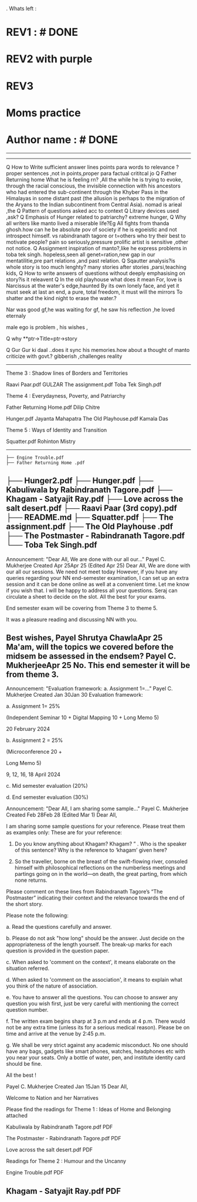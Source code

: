 .
Whats left : 
# REV1 : # DONE
# REV2 with purple
# REV3
# Moms practice
# Author name : # DONE


--------------------------------------------------------------------------------------------

--------------------------------------------------------------------------------------------
Q How to Write sufficient answer lines points para words to relevance ? proper sentences ,not in points,proper para
factual
crititcal jo
Q Father Returning home What he is feeling rn?
,All the while he is trying to evoke,
through the racial conscious, the invisible connection with his ancestors who had entered the
sub-continent through the Khyber Pass in the Himalayas in some distant past (the allusion is
perhaps to the migration of the Aryans to the Indian subcontinent from Central Asia).
nomad is arieal ,the 
Q Pattern of questions asked acc to context
Q Litrary devices used ,ask?
Q Emphasis of Hunger related to patriarchy? extreme hunger,
Q Why all writers like manto lived a miserable life?Eg All fights from thanda ghosh.how can he be absolute pov of society if he is egoeistic and not introspect himself. vs rabindranath tagore or t=others who try their best to motivate people?
pain so seriously,pressure 
prolific artist is sensitive ,other not notice.
Q Assignment inspiration of manto?,like he express problems in toba tek singh. hopeless,seen all genet=ration,new gap in our mentatilitie,pre part relations ,and past relation.
Q Sqautter analysis?is whole story is too much lenghty? many stories after stories ,parsi,teaching kids,
Q How to write answers of questions without deeply emphasising on story?is it releavent
Q In the old playhouse what does it mean
For, love is Narcissus at the water's edge,haunted
By its own lonely face, and yet it must seek at last an end, a pure,
total freedom, it must will the mirrors
To shatter and the kind night to erase the water.?

Nar was good gf,he was waiting for gf,
he saw his reflection ,he loved eternaly

male ego is problem ,
his wishes ,

Q why **ptr->Title=ptr->story

Q Gur Gur ki daal ..does it sync his memories.how about a thought of manto criticize with govt.? gibberish ,challenges reality

--------------------------------
Theme 3 : Shadow lines of Borders and Territories

Raavi Paar.pdf GULZAR
The assignment.pdf
Toba Tek Singh.pdf 

Theme 4 : Everydayness, Poverty, and Patriarchy

Father Returning Home.pdf Dilip Chitre

Hunger.pdf Jayanta Mahapatra
The Old Playhouse.pdf Kamala Das 

Theme 5 : Ways of Identity and Transition

Squatter.pdf Rohinton Mistry

-----------------------------------------------------------------------------------
    ├── Engine Trouble.pdf
    ├── Father Returning Home .pdf
├── Hunger2.pdf 
├── Hunger.pdf
    ├── Kabuliwala by Rabindranath Tagore.pdf
    ├── Khagam - Satyajit Ray.pdf
    ├── Love across the salt desert.pdf
    ├── Raavi Paar (3rd copy).pdf
    ├── README.md
    ├── Squatter.pdf
    ├── The assignment.pdf
    ├── The Old Playhouse .pdf
    ├── The Postmaster - Rabindranath Tagore.pdf
    └── Toba Tek Singh.pdf
---------------------------------------------------------------------------------
Announcement: "Dear All, We are done with our all our…"
Payel C. Mukherjee
Created Apr 25Apr 25 (Edited Apr 25)
Dear All,
We are done with our all our sessions. We need not meet today
However, if you have any queries regarding your NN end-semester examination, I can set up an extra session and it can be done online as well at a convenient time. 
Let me know if you wish that. I will be happy to address all your questions.
Seraj can circulate a sheet to decide on the slot.
All the best for your exams.

End semester exam will be covering from Theme 3 to theme 5. 

It was a pleasure reading and discussing NN with you.

Best wishes,
Payel
Shrutya ChawlaApr 25
Ma'am, will the topics we covered before the midsem be assessed in the endsem?
Payel C. MukherjeeApr 25
No. This end semester it will be from theme 3.
-----------------------------------------------------------------
Announcement: "Evaluation framework: a. Assignment 1=…"
Payel C. Mukherjee
Created Jan 30Jan 30
Evaluation framework:

a. Assignment 1= 25%

(Independent Seminar 10 + Digital Mapping    10 + Long Memo 5)

20 February 2024



b. Assignment 2 = 25%

(Microconference    20 +

Long Memo 5)

9, 12, 16, 18 April 2024




c. Mid semester evaluation    (20%)


d. End semester evaluation (30%)


Announcement: "Dear All, I am sharing some sample…"
Payel C. Mukherjee
Created Feb 28Feb 28 (Edited Mar 1)
Dear All,


I am sharing some sample questions for your reference. Please treat them as examples only:
These are for your reference:

1. Do you know anything about Khagam? Khagam? ” .
Who is the speaker of this sentence? Why is the reference to ‘khagam’ given here?

2. So the traveller, borne on the breast of the swift-flowing river, consoled himself with
philosophical reflections on the numberless meetings and partings going on in the
world—on death, the great parting, from which none returns.

Please comment on these lines from Rabindranath Tagore’s “The Postmaster” indicating
their context and the relevance towards the end of the short story. 

Please note the following:

a. Read the questions carefully and answer.

b. Please do not ask "how long" should be the answer. Just decide on the appropriateness of the length yourself. The break-up marks for each question is provided in the question paper. 

c. When asked to 'comment on the context', it means elaborate on the situation referred.

d. When asked to 'comment on the association', it means to explain what you think of the nature of association.

e. You have to answer all the questions. You can choose to answer any question you wish first, just be very careful with mentioning the correct question number.

f. The written exam begins sharp at 3 p.m and ends at 4 p.m. There would not be any extra time (unless its for a serious medical reason). Please be on time and arrive at the venue by 2:45 p.m. 

g. We shall be very strict against any academic misconduct. No one should have any bags, gadgets like smart phones, watches, headphones etc with you near your seats. Only a bottle of water, pen, and institute identity card should be fine.
 
All the best !

Payel C. Mukherjee
Created Jan 15Jan 15
Dear All,

Welcome to Nation and her Narratives

Please find the readings for Theme 1 : Ideas of Home and Belonging attached

Kabuliwala by Rabindranath Tagore.pdf
PDF

The Postmaster - Rabindranath Tagore.pdf
PDF

Love across the salt desert.pdf
PDF

Readings for Theme 2 : Humour and the Uncanny

Engine Trouble.pdf
PDF

Khagam - Satyajit Ray.pdf
PDF
------------------------------

